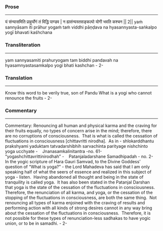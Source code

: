 ### Prose 
 --- 
यं संन्यासमिति प्राहुर्योगं तं विद्धि पाण्डव |
न ह्यसंन्यस्तसङ्कल्पो योगी भवति कश्चन || 2||
yaṁ sannyāsam iti prāhur yogaṁ taṁ viddhi pāṇḍava
na hyasannyasta-saṅkalpo yogī bhavati kaśhchana

### Transliteration 
 --- 
yam sannyasamiti prahuryogam tam biddhi pandavah na hyasamnyastasamkalpo yogi bhati kashchan - 2-

### Translation 
 --- 
Know this word to be verily true, son of Pandu What is a yogi who cannot renounce the fruits - 2-

### Commentary 
 --- 
Commentary: Renouncing all human and physical karma and the craving for their fruits equally, no types of concern arise in the mind; therefore, there are no corruptions of consciousness.  That is what is called the cessation of fluctuations in consciousness [chittavritti nirodha].  As in - shlokarddhantu prakshyami yaduktam tatvadarshibhih sarvachinta parityage nishchinto yoga ucchyate -    Jnanasamkalinitantra -no. 61- “yogashchittavrittinirodhah” -    Patanjaladarshane Samadhipadah - no. 2- In the yogic scripture of Hara Gauri Samvad, to the Divine Goddess’ question of “What is yoga?” - the Lord Mahadeva has said that I am only speaking half of what the seers of essence and realized in this subject of yoga - listen.  Having abandoned all thought and being in the state of tranquility is called yoga.  It has also been stated in the Patanjal Darshan that yoga is the state of the cessation of the fluctuations in consciousness. Therefore, the renunciation of all karma, and yoga, or the cessation of the stopping of the fluctuations in consciousness, are both the same thing.  Not renouncing all types of karma enjoined with the craving of results and performing action with all kinds of strong desires cannot in any way bring about the cessation of the fluctuations in consciousness.  Therefore, it is not possible for these types of renunciation-less sadhakas to have yogic union, or to be in samadhi. - 2-
